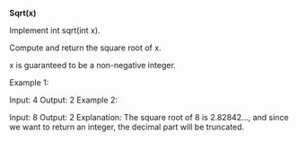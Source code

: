 **Sqrt(x)**

Implement int sqrt(int x).

Compute and return the square root of x.

x is guaranteed to be a non-negative integer.


Example 1:

Input: 4
Output: 2
Example 2:

Input: 8
Output: 2
Explanation: The square root of 8 is 2.82842..., and since we want to return an integer, the decimal part will be truncated.
